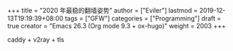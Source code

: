 +++
title = "2020 年最稳的翻墙姿势"
author = ["Eviler"]
lastmod = 2019-12-13T19:19:39+08:00
tags = ["GFW"]
categories = ["Programming"]
draft = true
creator = "Emacs 26.3 (Org mode 9.3 + ox-hugo)"
weight = 2003
+++

caddy + v2ray + tls
